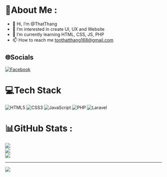 # 💫About Me :
- 👋 Hi, I’m @ThatThang
- 👀 I’m interested in create UI, UX and Website
- 🌱 I’m currently learning HTML, CSS, JS, PHP
- 📫 How to reach me tonthatthang168@gmail.com

## 🌐Socials
[![Facebook](https://img.shields.io/badge/Facebook-%231877F2.svg?logo=Facebook&logoColor=white)](https://www.facebook.com/thatthang.ton.735/) 

# 💻Tech Stack
![HTML5](https://img.shields.io/badge/html5-%23E34F26.svg?style=for-the-badge&logo=html5&logoColor=white) ![CSS3](https://img.shields.io/badge/css3-%231572B6.svg?style=for-the-badge&logo=css3&logoColor=white) ![JavaScript](https://img.shields.io/badge/javascript-%23323330.svg?style=for-the-badge&logo=javascript&logoColor=%23F7DF1E) ![PHP](https://img.shields.io/badge/php-%23777BB4.svg?style=for-the-badge&logo=php&logoColor=white) ![Laravel](https://img.shields.io/badge/laravel-%23FF2D20.svg?style=for-the-badge&logo=laravel&logoColor=white)
# 📊GitHub Stats :
![](https://github-readme-stats.vercel.app/api?username=ThatThang&theme=react&hide_border=false&include_all_commits=true&count_private=true)<br/>
![](https://github-readme-streak-stats.herokuapp.com/?user=ThatThang&theme=react&hide_border=false)<br/>
![](https://github-readme-stats.vercel.app/api/top-langs/?username=ThatThang&theme=react&hide_border=false&include_all_commits=true&count_private=true&layout=compact)

---
[![](https://visitcount.itsvg.in/api?id=ThatThang&icon=0&color=0)](https://visitcount.itsvg.in)



